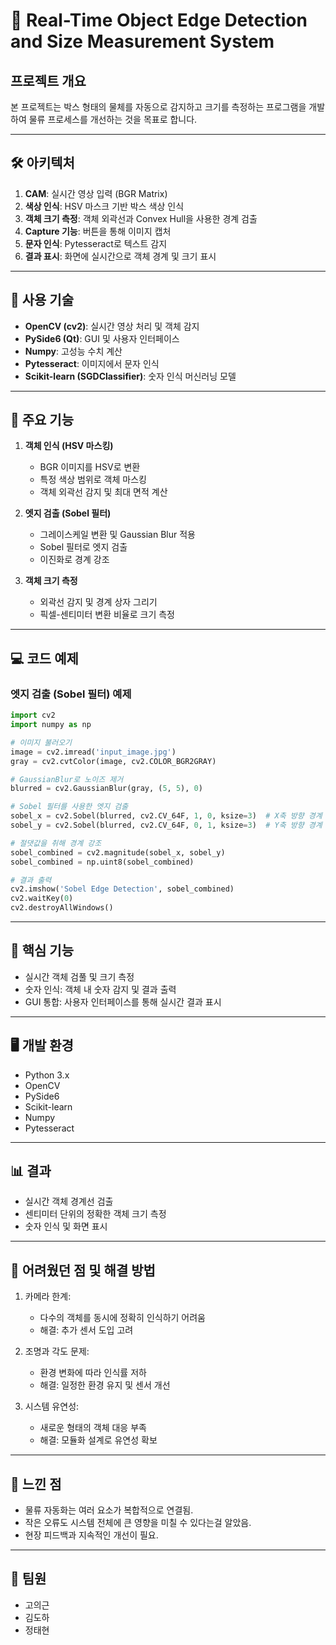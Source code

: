 # 🚀 Real-Time Object Edge Detection and Size Measurement System

## 프로젝트 개요
본 프로젝트는 박스 형태의 물체를 자동으로 감지하고 크기를 측정하는 프로그램을 개발하여 물류 프로세스를 개선하는 것을 목표로 합니다.

---

## 🛠️ 아키텍처  

1. **CAM**: 실시간 영상 입력 (BGR Matrix)
2. **색상 인식**: HSV 마스크 기반 박스 색상 인식
3. **객체 크기 측정**: 객체 외곽선과 Convex Hull을 사용한 경계 검출
4. **Capture 기능**: 버튼을 통해 이미지 캡처
5. **문자 인식**: Pytesseract로 텍스트 감지
6. **결과 표시**: 화면에 실시간으로 객체 경계 및 크기 표시

---

## 🧠 사용 기술  

- **OpenCV (cv2)**: 실시간 영상 처리 및 객체 감지  
- **PySide6 (Qt)**: GUI 및 사용자 인터페이스  
- **Numpy**: 고성능 수치 계산  
- **Pytesseract**: 이미지에서 문자 인식  
- **Scikit-learn (SGDClassifier)**: 숫자 인식 머신러닝 모델  

---

## 📝 주요 기능

1. **객체 인식 (HSV 마스킹)**
   - BGR 이미지를 HSV로 변환
   - 특정 색상 범위로 객체 마스킹
   - 객체 외곽선 감지 및 최대 면적 계산

2. **엣지 검출 (Sobel 필터)**
   - 그레이스케일 변환 및 Gaussian Blur 적용
   - Sobel 필터로 엣지 검출
   - 이진화로 경계 강조

3. **객체 크기 측정**
   - 외곽선 감지 및 경계 상자 그리기
   - 픽셀-센티미터 변환 비율로 크기 측정

---

## 💻 코드 예제

### **엣지 검출 (Sobel 필터) 예제**

```python
import cv2
import numpy as np

# 이미지 불러오기
image = cv2.imread('input_image.jpg')
gray = cv2.cvtColor(image, cv2.COLOR_BGR2GRAY)

# GaussianBlur로 노이즈 제거
blurred = cv2.GaussianBlur(gray, (5, 5), 0)

# Sobel 필터를 사용한 엣지 검출
sobel_x = cv2.Sobel(blurred, cv2.CV_64F, 1, 0, ksize=3)  # X축 방향 경계 검출
sobel_y = cv2.Sobel(blurred, cv2.CV_64F, 0, 1, ksize=3)  # Y축 방향 경계 검출

# 절댓값을 취해 경계 강조
sobel_combined = cv2.magnitude(sobel_x, sobel_y)
sobel_combined = np.uint8(sobel_combined)

# 결과 출력
cv2.imshow('Sobel Edge Detection', sobel_combined)
cv2.waitKey(0)
cv2.destroyAllWindows()
```

---

## 🌟 핵심 기능
- 실시간 객체 검풀 및 크기 측정
- 숫자 인식: 객체 내 숫자 감지 및 결과 출력
- GUI 통합: 사용자 인터페이스를 통해 실시간 결과 표시

---

## 🖥️ 개발 환경
- Python 3.x
- OpenCV
- PySide6
- Scikit-learn
- Numpy
- Pytesseract

---

## 📊 결과
- 실시간 객체 경계선 검출
- 센티미터 단위의 정확한 객체 크기 측정
- 숫자 인식 및 화면 표시

---

## 🤔 어려웠던 점 및 해결 방법
1. 카메라 한계:

	- 다수의 객체를 동시에 정확히 인식하기 어려움
	- 해결: 추가 센서 도입 고려

2. 조명과 각도 문제:

	- 환경 변화에 따라 인식률 저하
	- 해결: 일정한 환경 유지 및 센서 개선

3. 시스템 유연성:

	- 새로운 형태의 객체 대응 부족
	- 해결: 모듈화 설계로 유연성 확보

---

## 📝 느낀 점
- 물류 자동화는 여러 요소가 복합적으로 연결됨.
- 작은 오류도 시스템 전체에 큰 영향을 미칠 수 있다는걸 알았음.
- 현장 피드백과 지속적인 개선이 필요.

---

## 🌟 팀원
- 고의근
- 김도하
- 정태현

